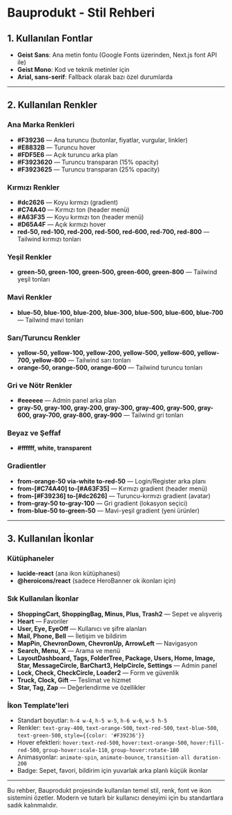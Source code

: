 # Bauprodukt - Stil Rehberi

## 1. Kullanılan Fontlar

- **Geist Sans**: Ana metin fontu (Google Fonts üzerinden, Next.js font API ile)
- **Geist Mono**: Kod ve teknik metinler için
- **Arial, sans-serif**: Fallback olarak bazı özel durumlarda

---

## 2. Kullanılan Renkler

### Ana Marka Renkleri
- **#F39236** — Ana turuncu (butonlar, fiyatlar, vurgular, linkler)
- **#E8832B** — Turuncu hover
- **#FDF5E6** — Açık turuncu arka plan
- **#F3923620** — Turuncu transparan (15% opacity)
- **#F3923625** — Turuncu transparan (25% opacity)

### Kırmızı Renkler
- **#dc2626** — Koyu kırmızı (gradient)
- **#C74A40** — Kırmızı ton (header menü)
- **#A63F35** — Koyu kırmızı ton (header menü)
- **#D65A4F** — Açık kırmızı hover
- **red-50, red-100, red-200, red-500, red-600, red-700, red-800** — Tailwind kırmızı tonları

### Yeşil Renkler
- **green-50, green-100, green-500, green-600, green-800** — Tailwind yeşil tonları

### Mavi Renkler
- **blue-50, blue-100, blue-200, blue-300, blue-500, blue-600, blue-700** — Tailwind mavi tonları

### Sarı/Turuncu Renkler
- **yellow-50, yellow-100, yellow-200, yellow-500, yellow-600, yellow-700, yellow-800** — Tailwind sarı tonları
- **orange-50, orange-500, orange-600** — Tailwind turuncu tonları

### Gri ve Nötr Renkler
- **#eeeeee** — Admin panel arka plan
- **gray-50, gray-100, gray-200, gray-300, gray-400, gray-500, gray-600, gray-700, gray-800, gray-900** — Tailwind gri tonları

### Beyaz ve Şeffaf
- **#ffffff, white, transparent**

### Gradientler
- **from-orange-50 via-white to-red-50** — Login/Register arka planı
- **from-[#C74A40] to-[#A63F35]** — Kırmızı gradient (header menü)
- **from-[#F39236] to-[#dc2626]** — Turuncu-kırmızı gradient (avatar)
- **from-gray-50 to-gray-100** — Gri gradient (lokasyon seçici)
- **from-blue-50 to-green-50** — Mavi-yeşil gradient (yeni ürünler)

---

## 3. Kullanılan İkonlar

### Kütüphaneler
- **lucide-react** (ana ikon kütüphanesi)
- **@heroicons/react** (sadece HeroBanner ok ikonları için)

### Sık Kullanılan İkonlar
- **ShoppingCart, ShoppingBag, Minus, Plus, Trash2** — Sepet ve alışveriş
- **Heart** — Favoriler
- **User, Eye, EyeOff** — Kullanıcı ve şifre alanları
- **Mail, Phone, Bell** — İletişim ve bildirim
- **MapPin, ChevronDown, ChevronUp, ArrowLeft** — Navigasyon
- **Search, Menu, X** — Arama ve menü
- **LayoutDashboard, Tags, FolderTree, Package, Users, Home, Image, Star, MessageCircle, BarChart3, HelpCircle, Settings** — Admin panel
- **Lock, Check, CheckCircle, Loader2** — Form ve güvenlik
- **Truck, Clock, Gift** — Teslimat ve hizmet
- **Star, Tag, Zap** — Değerlendirme ve özellikler

### İkon Template'leri
- Standart boyutlar: `h-4 w-4`, `h-5 w-5`, `h-6 w-6`, `w-5 h-5`
- Renkler: `text-gray-400`, `text-orange-500`, `text-red-500`, `text-blue-500`, `text-green-500`, `style={{color: '#F39236'}}`
- Hover efektleri: `hover:text-red-500`, `hover:text-orange-500`, `hover:fill-red-500`, `group-hover:scale-110`, `group-hover:rotate-180`
- Animasyonlar: `animate-spin`, `animate-bounce`, `transition-all duration-200`
- Badge: Sepet, favori, bildirim için yuvarlak arka planlı küçük ikonlar

---

Bu rehber, Bauprodukt projesinde kullanılan temel stil, renk, font ve ikon sistemini özetler. Modern ve tutarlı bir kullanıcı deneyimi için bu standartlara sadık kalınmalıdır. 